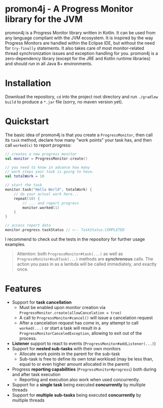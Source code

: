# promon4j - A Progress Monitor library for the JVM

promon4j is a Progress Monitor library written in Kotlin. It can be used from any language compliant with the JVM ecosystem. It is inspired by the way Progress Monitors are handled within the Eclipse IDE, but without the need for `try-finally` statements. It also takes care of most monitor-related thread synchronization issues and exception handling for you. promon4j is a zero-dependency library (except for the JRE and Kotlin runtime libraries) and should run in all Java 8+ environments.

# Installation

Download the repository, `cd` into the project root directory and run `./gradlew build` to produce a `*.jar` file (sorry, no maven version yet).

# Quickstart

The basic idea of promon4j is that you create a `ProgressMonitor`, then call its `task` method, declare how many "work points" your task has, and then call `worked(x)` to report progress:

```kotlin
// creates a new progress monitor
val monitor = ProgressMonitor.create()

// you need to know in advance how many
// work steps your task is going to have.
val totalWork = 10

// start the task
monitor.task("Hello World", totalWork) {
    // do your actual work here...
    repeat(10) {
        // ... and report progress
        monitor.worked(1)
    }
}

// access report data
monitor.progress.taskStatus // <-- TaskStatus.COMPLETED

```

I recommend to check out the tests in the repository for further usage examples.

> Attention: both `ProgressMonitor#task(...)` as well as `ProgressMonitor#subTask(...)` methods are **synchronous** calls. The action you pass in as a lambda will be called immediately, and exactly once.

# Features

 - Support for **task cancellation**
   - Must be enabled upon monitor creation via `ProgressMonitor.create(allowCancelation = true)`
   - A call to `ProgressMonitor#cancel()` will issue a cancelation request
   - After a cancelation request has come in, any attempt to call `worked(...)` or start a task will result in a `ProgressMonitorCanceledException`, allowing to exit out of the process.
 - **Listener** support to react to events (`ProgressMonitor#addListener(...)`) 
 - Support for **nested sub-tasks** with their own monitors
   - Allocate work points in the parent for the sub-task
   - Sub-task is free to define its own total workload (may be less than, equal to or even higher amount allocated in the parent)
 - Progress **reporting capabilities** (`ProgressMonitor#progress`) both during and after task execution
   - Reporting and execution also work when used concurrently.
 - Support for a **single task** being executed **concurrently** by multiple threads
 - Support for **multiple sub-tasks** being executed **concurrently** by multiple threads
 

